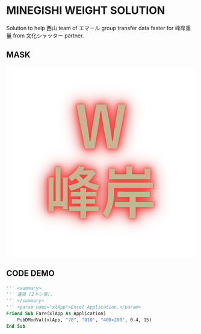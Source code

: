 # MINEGISHI WEIGHT SOLUTION
Solution to help 西山 team of エマール group transfer data faster for 峰岸重量 from 文化シャッター partner.

## MASK
<p align="center">
<img src="https://raw.githubusercontent.com/Tynab/Minegishi-Weight/main/pic/0.png"></img>
</p>

## CODE DEMO
```vb
''' <summary>
''' 運賃 (2トン車).
''' </summary>
''' <param name="xlApp">Excel Application.</param>
Friend Sub Fare(xlApp As Application)
    PubDModVal(xlApp, "78", "D10", "400×200", 0.4, 15)
End Sub
```